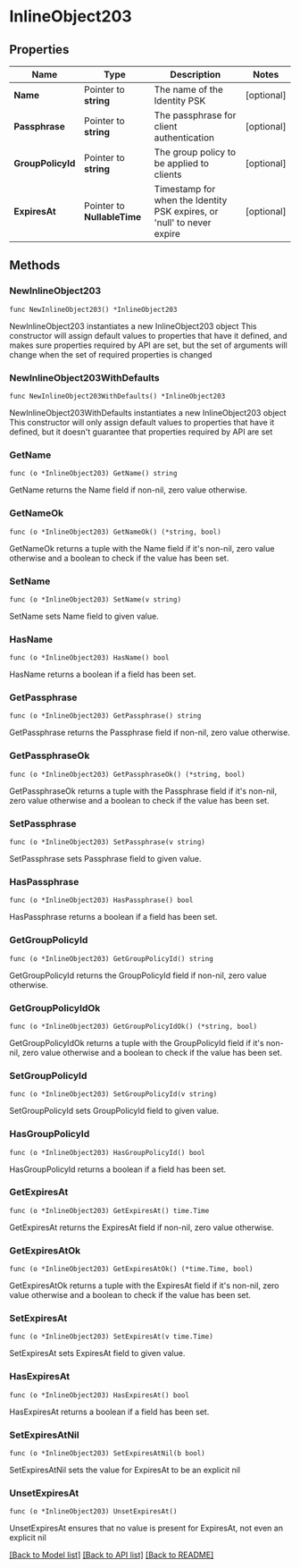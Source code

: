 # InlineObject203

## Properties

Name | Type | Description | Notes
------------ | ------------- | ------------- | -------------
**Name** | Pointer to **string** | The name of the Identity PSK | [optional] 
**Passphrase** | Pointer to **string** | The passphrase for client authentication | [optional] 
**GroupPolicyId** | Pointer to **string** | The group policy to be applied to clients | [optional] 
**ExpiresAt** | Pointer to **NullableTime** | Timestamp for when the Identity PSK expires, or &#39;null&#39; to never expire | [optional] 

## Methods

### NewInlineObject203

`func NewInlineObject203() *InlineObject203`

NewInlineObject203 instantiates a new InlineObject203 object
This constructor will assign default values to properties that have it defined,
and makes sure properties required by API are set, but the set of arguments
will change when the set of required properties is changed

### NewInlineObject203WithDefaults

`func NewInlineObject203WithDefaults() *InlineObject203`

NewInlineObject203WithDefaults instantiates a new InlineObject203 object
This constructor will only assign default values to properties that have it defined,
but it doesn't guarantee that properties required by API are set

### GetName

`func (o *InlineObject203) GetName() string`

GetName returns the Name field if non-nil, zero value otherwise.

### GetNameOk

`func (o *InlineObject203) GetNameOk() (*string, bool)`

GetNameOk returns a tuple with the Name field if it's non-nil, zero value otherwise
and a boolean to check if the value has been set.

### SetName

`func (o *InlineObject203) SetName(v string)`

SetName sets Name field to given value.

### HasName

`func (o *InlineObject203) HasName() bool`

HasName returns a boolean if a field has been set.

### GetPassphrase

`func (o *InlineObject203) GetPassphrase() string`

GetPassphrase returns the Passphrase field if non-nil, zero value otherwise.

### GetPassphraseOk

`func (o *InlineObject203) GetPassphraseOk() (*string, bool)`

GetPassphraseOk returns a tuple with the Passphrase field if it's non-nil, zero value otherwise
and a boolean to check if the value has been set.

### SetPassphrase

`func (o *InlineObject203) SetPassphrase(v string)`

SetPassphrase sets Passphrase field to given value.

### HasPassphrase

`func (o *InlineObject203) HasPassphrase() bool`

HasPassphrase returns a boolean if a field has been set.

### GetGroupPolicyId

`func (o *InlineObject203) GetGroupPolicyId() string`

GetGroupPolicyId returns the GroupPolicyId field if non-nil, zero value otherwise.

### GetGroupPolicyIdOk

`func (o *InlineObject203) GetGroupPolicyIdOk() (*string, bool)`

GetGroupPolicyIdOk returns a tuple with the GroupPolicyId field if it's non-nil, zero value otherwise
and a boolean to check if the value has been set.

### SetGroupPolicyId

`func (o *InlineObject203) SetGroupPolicyId(v string)`

SetGroupPolicyId sets GroupPolicyId field to given value.

### HasGroupPolicyId

`func (o *InlineObject203) HasGroupPolicyId() bool`

HasGroupPolicyId returns a boolean if a field has been set.

### GetExpiresAt

`func (o *InlineObject203) GetExpiresAt() time.Time`

GetExpiresAt returns the ExpiresAt field if non-nil, zero value otherwise.

### GetExpiresAtOk

`func (o *InlineObject203) GetExpiresAtOk() (*time.Time, bool)`

GetExpiresAtOk returns a tuple with the ExpiresAt field if it's non-nil, zero value otherwise
and a boolean to check if the value has been set.

### SetExpiresAt

`func (o *InlineObject203) SetExpiresAt(v time.Time)`

SetExpiresAt sets ExpiresAt field to given value.

### HasExpiresAt

`func (o *InlineObject203) HasExpiresAt() bool`

HasExpiresAt returns a boolean if a field has been set.

### SetExpiresAtNil

`func (o *InlineObject203) SetExpiresAtNil(b bool)`

 SetExpiresAtNil sets the value for ExpiresAt to be an explicit nil

### UnsetExpiresAt
`func (o *InlineObject203) UnsetExpiresAt()`

UnsetExpiresAt ensures that no value is present for ExpiresAt, not even an explicit nil

[[Back to Model list]](../README.md#documentation-for-models) [[Back to API list]](../README.md#documentation-for-api-endpoints) [[Back to README]](../README.md)


